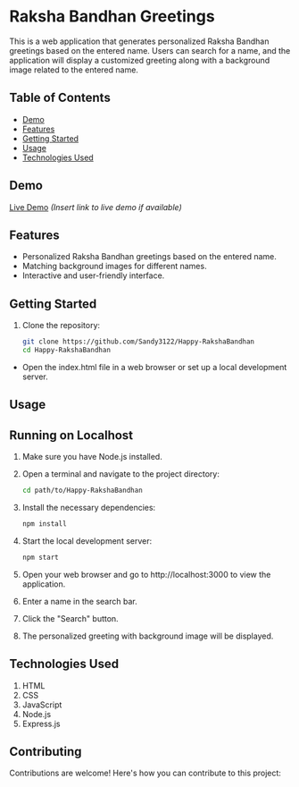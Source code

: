 # Raksha Bandhan Greetings

This is a web application that generates personalized Raksha Bandhan greetings based on the entered name. Users can search for a name, and the application will display a customized greeting along with a background image related to the entered name.

## Table of Contents

- [Demo](#demo)
- [Features](#features)
- [Getting Started](#getting-started)
- [Usage](#usage)
- [Technologies Used](#technologies-used)

## Demo

[Live Demo](#) *(Insert link to live demo if available)*

## Features

- Personalized Raksha Bandhan greetings based on the entered name.
- Matching background images for different names.
- Interactive and user-friendly interface.

## Getting Started

1. Clone the repository:

   ```bash
   git clone https://github.com/Sandy3122/Happy-RakshaBandhan
   cd Happy-RakshaBandhan

* Open the index.html file in a web browser or set up a local development server.

## Usage
## Running on Localhost

1. Make sure you have Node.js installed.

2. Open a terminal and navigate to the project directory:

   ```sh
   cd path/to/Happy-RakshaBandhan
   ```

3. Install the necessary dependencies:

   ```sh
   npm install
   ```

4. Start the local development server:

   ```sh
   npm start

   ```

5. Open your web browser and go to http://localhost:3000 to view the application.

6. Enter a name in the search bar.

7. Click the "Search" button.

8. The personalized greeting with  background image will be displayed.


## Technologies Used
1. HTML
2. CSS
3. JavaScript
4. Node.js 
5. Express.js


## Contributing
Contributions are welcome! Here's how you can contribute to this project:
